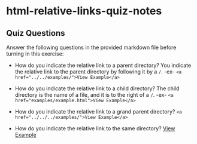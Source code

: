 # html-relative-links-quiz-notes

## Quiz Questions

Answer the following questions in the provided markdown file before turning in this exercise:

- How do you indicate the relative link to a parent directory?
  You indicate the relative link to the parent directory by following it by a `/`.
  -ex-
  `<a href="../../examples/">View Example</a>`

- How do you indicate the relative link to a child directory?
  The child directory is the name of a file, and it is to the right of a `/`.
  -ex-
  `<a href="examples/example.html">View Example</a>`

- How do you indicate the relative link to a grand parent directory?
  `<a href="../../../examples/">View Example</a>`

- How do you indicate the relative link to the same directory?
  <a href="examples/">View Example</a>
